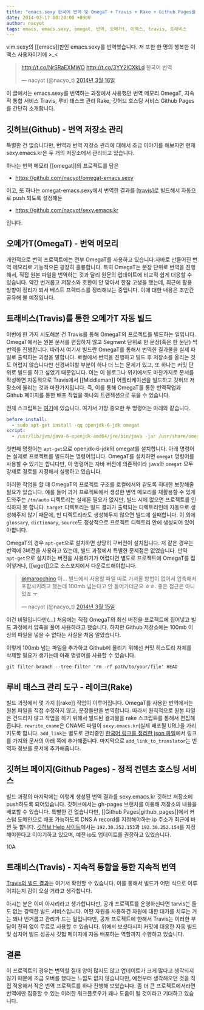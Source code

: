 ```yaml
---
title: "emacs.sexy 한국어 번역 및 OmegaT + Travis + Rake + Github Pages를 활용한 번역"
date: 2014-03-17 00:20:00 +0900
author: nacyot
tags: emacs, emacs.sexy, omegat, 번역, 오메가t, 이맥스, travis, 트래비스
---
```


vim.sexy의 [[emacs]]판인 emacs.sexy를 번역했습니다. 저 또한 한 명의 행복한 이맥스 사용자이기에 >_<

<blockquote class="twitter-tweet" lang="ko"><p><a href="http://t.co/NrSRaEXMWO">http://t.co/NrSRaEXMWO</a> <a href="http://t.co/3YY2lCXkLd">http://t.co/3YY2lCXkLd</a> 한국어 번역</p>&mdash; nacyot (@nacyo_t) <a href="https://twitter.com/nacyo_t/statuses/445030787130200064">2014년 3월 16일</a></blockquote>
<script async src="//platform.twitter.com/widgets.js" charset="utf-8"></script>

이 글에서는 emacs.sexy를 번역하는 과정에서 사용했던 번역 메모리 OmegaT, 지속적 통합 서비스 Travis, 루비 태스크 관리 Rake, 깃허브 호스팅 서비스 Github Pages를 간단히 소개합니다.

<!--more-->

## 깃허브(Github) - 번역 저장소 관리

특별한 건 없습니다만, 번역과 번역 저장소 관리에 대해서 조금 이야기를 해보자면 현재 sexy.emacs.kr은 두 개의 저장소에서 관리되고 있습니다.

하나는 번역 메모리 [[omegat]]의 프로젝트를 담은 

* https://github.com/nacyot/omegat-emacs.sexy

이고, 또 하나는 omegat-emacs.sexy에서 번역한 결과를 [[travis]]로 빌드해서 자동으로 push 되도록 설정해둔 

* https://github.com/nacyot/sexy.emacs.kr

입니다.

## 오메가T(OmegaT) - 번역 메모리

개인적으로 번역 프로젝트에는 전부 OmegaT를 사용하고 있습니다.자바로 만들어진 번역 메모리로 기능적으론 굉장히 훌륭합니다. 특히 OmegaT는 문장 단위로 번역을 진행해서, 직접 원본 파일을 번역하는 것과 달리 원문의 업데이트에 비교적 쉽게 대응할 수 있습니다. 약간 번거롭고 저장소와 호환이 안 맞아서 한참 고생을 했는데, 최근에 활용 방향이 정리가 되서 베스트 프렉티스를 정리해보는 중입니다. 이에 대한 내용은 조만간 공유해 볼 예정입니다.

## 트래비스(Travis)를 통한 오메가T 자동 빌드

이번에 한 가지 시도해본 건 Travis를 통해 OmegaT의 프로젝트를 빌드하는 일입니다. OmegaT에서는 원본 문서를 편집하지 않고 Segment 단위로 한 문장(혹은 한 문단) 씩 번역을 진행합니다. 따라서 여기서 빌드란 OmegaT를 통해서 번역한 결과물을 실제 파일로 출력하는 과정을 말합니다. 로컬에서 번역을 진행하고 빌드 후 저장소를 올리는 것도 어렵지 않습니다만 신경써야할 부분이 하나 더 느는 문제가 있고, 또 하나는 커밋 단위로 빌드를 하고 싶었기 때문입니다. 이는 이 블로그나 위키에서도 마찬가지로 문서를 작성하면 자동적으로 Travis에서 [[Middleman]] 어플리케이션을 빌드하고 깃허브 저장소에 올리는 것과 마찬가지입니다. 즉, 이를 통해 OmegaT를 통한 번역작업과 Github 페이지를 통한 배포 작업을 하나의 트랜젝션으로 묶을 수 있습니다.

전체 스크립트는 [여기][travis]에 있습니다. 여기서 가장 중요한 두 명령어는 아래와 같습니다.

[travis]: https://github.com/nacyot/omegat-emacs.sexy/blob/master/.travis.yml

```yaml
before_install:
  - sudo apt-get install -qq openjdk-6-jdk omegat
script:
  - /usr/lib/jvm/java-6-openjdk-amd64/jre/bin/java -jar /usr/share/omegat/OmegaT.jar . --mode=console-translate
```

첫번째 명령어는 `apt-get`으로 openjdk-6-jdk와 omegat를 설치합니다. 아래 명령어는 실제로 프로젝트를 빌드하는 명령어입니다. OmegaT를 설치하면 `omegat` 명령어를 사용할 수 있기는 합니다만, 이 명령어는 자바 버전에 의존적이라 `java`와 `omegat` 모두 강제로 경로를 지정해서 실행하고 있습니다.

이러한 작업을 할 때 OmegaT의 프로젝트 구조를 로컬에서와 같도록 최대한 보장해줄 필요가 있습니다. 예를 들어 과거 프로젝트에서 생성한 번역 메모리를 재활용할 수 있게 도와주는 `/tm/auto` 디렉토리는 실제론 필요가 없지만, 빌드 시에 없으면 프로젝트를 인식하지 못 합니다. `target` 디렉토리는 빌드 결과가 출력되는 디렉토리인데 자동으로 생성해주지 않기 때문에, 빈 디렉토리라도 생성해두지 않으면 빌드에 실패합니다. 이 외에 `glossary`, `dictionary`, `source`도 정상적으로 프로젝트 디렉토리 안에 생성되어 있어야합니다.

OmegaT의 경우 `apt-get`으로 설치하면 상당히 구버전이 설치됩니다. 저 같은 경우는 번역에 3버전을 사용하고 있는데, 빌드 과정에서 특별한 문제점은 없었습니다. 만약 `apt-get`으로 설치하는 버전을 사용하기가 어렵다면 별도로 프로젝트에 OmegaT를 집어넣거나, [[wget]]으로 소스포지에서 다운로드해야합니다.

<blockquote class="twitter-tweet" lang="ko"><p><a href="https://twitter.com/marocchino">@marocchino</a> 아... 빌드에서 사용할 파일 따로 가져올 방법이 없어서 압축해서 포함시키려고 했는데 100mb 넘는다고 안 들어가더군요 ㅎㅎ. 좋은 접근은 아니었죠 ㅜ</p>&mdash; nacyot (@nacyo_t) <a href="https://twitter.com/nacyo_t/statuses/444838462277967873">2014년 3월 15일</a></blockquote>
<script async src="//platform.twitter.com/widgets.js" charset="utf-8"></script>

이건 비밀입니다만(...) 처음에는 직접 OmegaT의 최신 버전을 프로젝트에 집어넣고 빌드 과정에서 압축을 풀어 사용하려고 했습니다. 하지만 Github 저장소에는 100mb 이상의 파일을 넣을 수 없다는 사실을 처음 알았습니다.

이렇게 100mb 넘는 파일을 추가하고 Github에 올리기 위해선 커밋 히스토리 자체를 삭제할 필요가 생기는데 아래 명령어를 사용할 수 있습니다.

```
git filter-branch --tree-filter 'rm -rf path/to/your/file' HEAD
```

## 루비 태스크 관리 도구 - 레이크(Rake)

빌드 과정에서 몇 가지 [[rake]] 작업이 이루어집니다. OmegaT를 사용한 번역에서는 원본 파일을 직접 수정하지 않고, 문장들만을 번역합니다. 따라서 원칙적으로 원본 파일은 건드리지 않고 작업을 하기 위해서 빌드된 결과물을 rake  스크립트를 통해서 편집해줍니다. `rewrite_cname`은 CNAME 파일이 `sexy.emacs.kr`(실제 배포될 URL)을 가리키도록 합니다.  `add_link`는 별도로 관리중인 [한국어 링크를 정리한 json 파일][links]에서 링크를 가져와 문서의 아래 쪽에 추가해줍니다. 마지막으로 `add_link_to_translator`는 번역자 정보를 문서에 추가해줍니다.

[links]: https://github.com/nacyot/omegat-emacs.sexy/blob/master/data/sites.json

## 깃허브 페이지(Github Pages) - 정적 컨텐츠 호스팅 서비스

빌드 과정의 마지막에는 이렇게 생성된 번역 결과를 sexy.emacs.kr 깃허브 저장소에 push하도록 되어있습니다. 깃허브에서는 gh-pages 브랜치를 이용해 저장소의 내용을 배포할 수 있습니다. 특별한 건 없습니다만, [[Github Pages|github_pages]]에서 커스텀 도메인으로 배포 가능하도록 DNS A record를 지정해야하는 ip 주소가 최근에 바뀐 듯 합니다. [깃허브 Help 사이트][help]에서는 `192.30.252.153`과 `192.30.252.154`를 지정해야한다고 이야기하고 있으며, 예전 ip도 업데이트를 권장하고 있었습니다.

[help]: https://help.github.com/articles/setting-up-a-custom-domain-with-pages
10A
## 트래비스(Travis) - 지속적 통합을 통한 지속적 번역

[Travis의 빌드 결과][build]는 여기서 확인할 수 있습니다. 이를 통해서 빌드가 어떤 식으로 이루어지는지 감이 오실 거라고 생각합니다.

[build]: https://travis-ci.org/nacyot/omegat-emacs.sexy

아시는 분은 이미 아시리라고 생가합니다만, 공개 프로젝트를 운영하신다면 tarvis는 둘도 없는 강력한 빌드 서비스입니다. 어떤 자원을 사용하건 자원에 대한 대가를 치루는 거는 꽤나 번거롭고 관리가 드는 일입니다만, 공개 프로젝트에 한해서 Travis는 이러한 부담이 전혀 없이 무료로 사용할 수 있습니다. 위에서 보셨다시피 커밋에 대응한 자동 빌드 및 심지어 빌드 성공시 깃헙 페이지에 자동 배포하는 역할까지 수행하고 있습니다.

## 결론 

이 프로젝트의 경우는 번역할 절대 양이 많지도 않고 업데이트가 크게 많다고 생각되지 않기 때문에 조금 오버를 했다는 느낌도 없지 않습니다만, 예전부터 생각해오던 것을 직접 적용해서 작은 번역 프로젝트를 하나 진행해 보았습니다. 좀 더 큰 프로젝트에서라면 번역에만 집중할 수 있는 이러한 워크플로우가 꽤나 도움이 될 것이라고 기대하고 있습니다.


